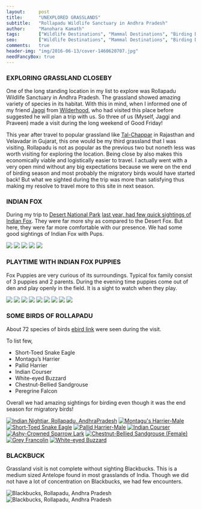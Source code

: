 ```yaml
---
layout:     post
title:      "UNEXPLORED GRASSLANDS"
subtitle:   "Rollapadu Wildlife Sanctuary in Andhra Pradesh"
author:     "Manohara Kamath"
tags:       ["Wildlife Destinations", "Mammal Destinations", "Birding Destinations"]
seo:		["Wildlife Destinations", "Mammal Destinations", "Birding Destinations"]
comments:   true
header-img: "img/2016-06-13/cover-1460620707.jpg"
needFancyBox: true
---
```



<h3>EXPLORING GRASSLAND CLOSEBY</h3>

<p>
One of the long standing location in my list to explore was Rollapadu Wildlife Sanctuary in Andhra Pradesh. The grassland showed amazing variety of species in its habitat. With this in mind, when I informed one of my friend <a href="http://recitals.wilderhood.com/authors/Jagadeesh%20Rampam/" target="_blank">Jaggi</a> from <a href="http://wilderhood.com" target="_blank">Wilderhood</a>, who had visited this place before suggested he will plan a trip with us. So three of us (Myself, Jaggi and Praveen) made a visit during the long weekend of Good Friday!
</p>

<p>
This year after travel to popular grassland like <a href="http://www.wilderhood.com/destination/Tal%20Chappar" target="_blank">Tal-Chappar</a> in Rajasthan and Velavadar in Gujarat, this one would be my third grassland that I was visiting. Rollapadu is not as popular as the previous two but noneth less was worth visiting for exploring the location. Being close by also makes this economically viable and logistically easier to travel. I actually went with a very open mind without any big expectations because we were on the end of birding season and most probably the migratory birds would have started back! But what we sighted during the trip was more than satisfying thus making my resolve to travel more to this site in next season.
</p>

<h3>INDIAN FOX</h3>

<p>
During my trip to <a href="http://www.wilderhood.com/trip/Desert%20National%20Park%20Reptile%20Journeys/340" target="_blank">Desert National Park</a> <a href="http://recitals.wilderhood.com/2015/05/20/DNP.html" target="_blank">last year, had few quick sightings of Indian Fox</a>. They were far more shy as compared to the Desert Fox. But here, they were far more comfortable with our presence. We had some good sightings of Indian Fox with Pups.
</p>

<div class="w-entity-images">
	<a class="fancybox" rel="group" href="{{ site.baseurl }}/img/2016-06-13/original.jpg"> <img class="w-customised-image-preview w-small-image-preview" src="{{ site.baseurl }}/img/2016-06-13/original.jpg"></a>
	<a class="fancybox" rel="group" href="{{ site.baseurl }}/img/2016-06-13/2_original.jpg"> <img class="w-customised-image-preview w-small-image-preview" src="{{ site.baseurl }}/img/2016-06-13/2_original.jpg"></a>
	<a class="fancybox" rel="group" href="{{ site.baseurl }}/img/2016-06-13/3_original.jpg"> <img class="w-customised-image-preview w-small-image-preview" src="{{ site.baseurl }}/img/2016-06-13/3_original.jpg"></a>
	<a class="fancybox" rel="group" href="{{ site.baseurl }}/img/2016-06-13/4_original.jpg"> <img class="w-customised-image-preview w-small-image-preview" src="{{ site.baseurl }}/img/2016-06-13/4_original.jpg"></a>
	<a class="fancybox" rel="group" href="{{ site.baseurl }}/img/2016-06-13/5_original.jpg"> <img class="w-customised-image-preview w-small-image-preview" src="{{ site.baseurl }}/img/2016-06-13/5_original.jpg"></a>
</div>

<h3>PLAYTIME WITH INDIAN FOX PUPPIES</h3>

<p>
Fox Puppies are very curious of its surroundings. Typical fox family consist of 3 puppies and 2 parents. During the evening time puppies come out of den and play openly in the field. It is a sight to watch when they play.
</p>

<div class="w-entity-images">
	<a class="fancybox" rel="group1" href="{{ site.baseurl }}/img/2016-06-13/6_original.jpg"> <img class="w-customised-image-preview w-small-image-preview" src="{{ site.baseurl }}/img/2016-06-13/6_original.jpg"></a>
	<a class="fancybox" rel="group1" href="{{ site.baseurl }}/img/2016-06-13/7_original.jpg"> <img class="w-customised-image-preview w-small-image-preview" src="{{ site.baseurl }}/img/2016-06-13/7_original.jpg"></a>
	<a class="fancybox" rel="group1" href="{{ site.baseurl }}/img/2016-06-13/8_original.jpg"> <img class="w-customised-image-preview w-small-image-preview" src="{{ site.baseurl }}/img/2016-06-13/8_original.jpg"></a>
	<a class="fancybox" rel="group1" href="{{ site.baseurl }}/img/2016-06-13/9_original.jpg"> <img class="w-customised-image-preview w-small-image-preview" src="{{ site.baseurl }}/img/2016-06-13/9_original.jpg"></a>
	<a class="fancybox" rel="group1" href="{{ site.baseurl }}/img/2016-06-13/10_original.jpg"> <img class="w-customised-image-preview w-small-image-preview" src="{{ site.baseurl }}/img/2016-06-13/10_original.jpg"></a>
	<a class="fancybox" rel="group1" href="{{ site.baseurl }}/img/2016-06-13/11_original.jpg"> <img class="w-customised-image-preview w-small-image-preview" src="{{ site.baseurl }}/img/2016-06-13/11_original.jpg"></a>
	<a class="fancybox" rel="group1" href="{{ site.baseurl }}/img/2016-06-13/12_original.jpg"> <img class="w-customised-image-preview w-small-image-preview" src="{{ site.baseurl }}/img/2016-06-13/12_original.jpg"></a>
	<a class="fancybox" rel="group1" href="{{ site.baseurl }}/img/2016-06-13/13_original.jpg"> <img class="w-customised-image-preview w-small-image-preview" src="{{ site.baseurl }}/img/2016-06-13/13_original.jpg"></a>
	<a class="fancybox" rel="group1" href="{{ site.baseurl }}/img/2016-06-13/14_original.jpg"> <img class="w-customised-image-preview w-small-image-preview" src="{{ site.baseurl }}/img/2016-06-13/14_original.jpg"></a>
</div>

<h3>SOME BIRDS OF ROLLAPADU</h3>

<p>
About 72 species of birds <a href="http://ebird.org/ebird/view/checklist?subID=S28594867" target="_blank">ebird link</a> were seen during the visit. 

To list few,
<ul>
	<li>Short-Toed Snake Eagle</li>
	<li>Montagu’s Harrier</li>
	<li>Pallid Harrier</li>
	<li>Indian Courser</li>
	<li>White-eyed Buzzard</li>
	<li>Chestnut-Bellied Sandgrouse</li>
	<li>Peregrine Falcon</li>
</ul>  

Overall we had amazing sightings for birding even though it was the end season for migratory birds!
</p>

<div class="w-entity-images">
	<a class="fancybox" rel="group2" href="{{ site.baseurl }}/img/2016-06-13/15_original.jpg"> <img class="w-customised-image-preview w-small-image-preview" src="{{ site.baseurl }}/img/2016-06-13/15_original.jpg" alt="Indian Nightjar, Rollapadu, AndhraPradesh"></a>
	<a class="fancybox" rel="group2" href="{{ site.baseurl }}/img/2016-06-13/16_original.jpg"> <img class="w-customised-image-preview w-small-image-preview" src="{{ site.baseurl }}/img/2016-06-13/16_original.jpg" alt="Montagu's Harrier-Male"></a>
	<a class="fancybox" rel="group2" href="{{ site.baseurl }}/img/2016-06-13/17_original.jpg"> <img class="w-customised-image-preview w-small-image-preview" src="{{ site.baseurl }}/img/2016-06-13/17_original.jpg" alt="Short-Toed Snake Eagle"></a>
	<a class="fancybox" rel="group2" href="{{ site.baseurl }}/img/2016-06-13/18_original.jpg"> <img class="w-customised-image-preview w-small-image-preview" src="{{ site.baseurl }}/img/2016-06-13/18_original.jpg" alt="Pallid Harrier-Male"></a>
	<a class="fancybox" rel="group2" href="{{ site.baseurl }}/img/2016-06-13/19_original.jpg"> <img class="w-customised-image-preview w-small-image-preview" src="{{ site.baseurl }}/img/2016-06-13/19_original.jpg" alt="Indian Courser"></a>
	<a class="fancybox" rel="group2" href="{{ site.baseurl }}/img/2016-06-13/20_original.jpg"> <img class="w-customised-image-preview w-small-image-preview" src="{{ site.baseurl }}/img/2016-06-13/20_original.jpg" alt="Ashy-Crowned Sparrow Lark"></a>
	<a class="fancybox" rel="group2" href="{{ site.baseurl }}/img/2016-06-13/21_original.jpg"> <img class="w-customised-image-preview w-small-image-preview" src="{{ site.baseurl }}/img/2016-06-13/21_original.jpg" alt="Chestnut-Bellied Sandgrouse (Female)"></a>
	<a class="fancybox" rel="group2" href="{{ site.baseurl }}/img/2016-06-13/22_original.jpg"> <img class="w-customised-image-preview w-small-image-preview" src="{{ site.baseurl }}/img/2016-06-13/22_original.jpg" alt="Grey Francolin"></a>
	<a class="fancybox" rel="group2" href="{{ site.baseurl }}/img/2016-06-13/23_original.jpg"> <img class="w-customised-image-preview w-small-image-preview" src="{{ site.baseurl }}/img/2016-06-13/23_original.jpg" alt="White-eyed Buzzard"></a>
</div>

<h3>BLACKBUCK</h3>

<p>
Grassland visit is not complete without sighting Blackbucks. This is a medium sized Antelope found in most grasslands of India. Though we did not have a lot of concentration on Blackbucks, we had few encounters.
</p>

<img src="{{ site.baseurl }}/img/2016-06-13/24_original.jpg" alt="Blackbucks, Rollapadu, Andhra Pradesh">
<img src="{{ site.baseurl }}/img/2016-06-13/25_original.jpg" alt="Blackbucks, Rollapadu, Andhra Pradesh">
